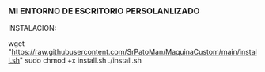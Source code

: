### MI ENTORNO DE ESCRITORIO PERSOLANLIZADO ###

INSTALACION:

wget "https://raw.githubusercontent.com/SrPatoMan/MaquinaCustom/main/install.sh"
sudo chmod +x install.sh
./install.sh
